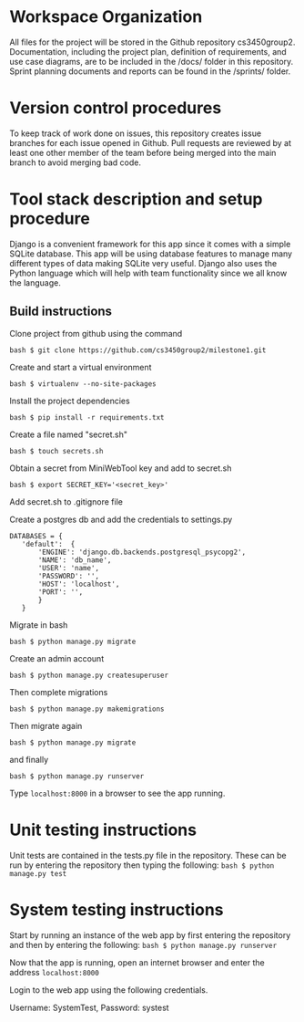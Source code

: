 ﻿# Workspace Organization


All files for the project will be stored in the Github repository cs3450group2. Documentation, including the project plan, definition of requirements, and use case diagrams, are to be included in the /docs/ folder in this repository. Sprint planning documents and reports can be found in the /sprints/ folder.


# Version control procedures


To keep track of work done on issues, this repository creates issue branches for each issue opened in Github. Pull requests are reviewed by at least one other member of the team before being merged into the main branch to avoid merging bad code.


# Tool stack description and setup procedure


Django is a convenient framework for this app since it comes with a simple SQLite database. This app will be using database features to manage many different types of data making SQLite very useful. Django also uses the Python language which will help with team functionality since we all know the language.


## Build instructions


Clone project from github using the command


`bash $ git clone https://github.com/cs3450group2/milestone1.git`


Create and start a virtual environment


`bash $ virtualenv --no-site-packages`


Install the project dependencies


`bash $ pip install -r requirements.txt`


Create a file named "secret.sh"


`bash $ touch secrets.sh`


Obtain a secret from MiniWebTool key and add to secret.sh


`bash $ export SECRET_KEY='<secret_key>'`


Add secret.sh to .gitignore file


Create a postgres db and add the credentials to settings.py
```
DATABASES = {
   'default':  {
       'ENGINE': 'django.db.backends.postgresql_psycopg2',
       'NAME': 'db_name',
       'USER': 'name',
       'PASSWORD': '',
       'HOST': 'localhost',
       'PORT': '',
       }
   }
```


Migrate in bash


`bash $ python manage.py migrate`


Create an admin account


`bash $ python manage.py createsuperuser`


Then complete migrations


`bash $ python manage.py makemigrations`


Then migrate again


`bash $ python manage.py migrate`


and finally


`bash $ python manage.py runserver`


Type `localhost:8000` in a browser to see the app running.


# Unit testing instructions


Unit tests are contained in the tests.py file in the repository. These can be run by entering the repository then typing the following:
`bash $ python manage.py test`


# System testing instructions


Start by running an instance of the web app by first entering the repository and then by entering the following:
`bash $ python manage.py runserver`


Now that the app is running, open an internet browser and enter the address `localhost:8000`


Login to the web app using the following credentials.


Username: SystemTest, Password: systest